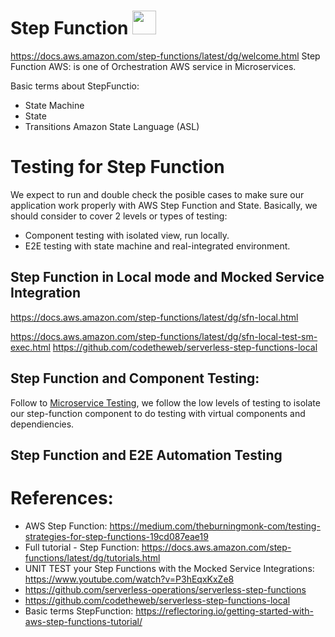 # Step Function <img src="https://cdn.worldvectorlogo.com/logos/aws-step-functions-1.svg" width="38">
https://docs.aws.amazon.com/step-functions/latest/dg/welcome.html
Step Function AWS: is one of Orchestration AWS service in Microservices.

Basic terms about StepFunctio:
- State Machine
- State
- Transitions
Amazon State Language (ASL)


# Testing for Step Function
We expect to run and double check the posible cases to make sure our application work properly with AWS Step Function and State.
Basically, we should consider to cover 2 levels or types of testing:
- Component testing with isolated view, run locally.
- E2E testing with state machine and real-integrated environment.

## Step Function in Local mode and Mocked Service Integration
https://docs.aws.amazon.com/step-functions/latest/dg/sfn-local.html

https://docs.aws.amazon.com/step-functions/latest/dg/sfn-local-test-sm-exec.html
https://github.com/codetheweb/serverless-step-functions-local

## Step Function and Component Testing:
Follow to [Microservice Testing](./../microservice-testing.md), we follow the low levels of testing to isolate our step-function component to do testing with virtual components and dependiencies.

## Step Function and E2E Automation Testing


# References:
- AWS Step Function: https://medium.com/theburningmonk-com/testing-strategies-for-step-functions-19cd087eae19
- Full tutorial - Step Function: https://docs.aws.amazon.com/step-functions/latest/dg/tutorials.html
- UNIT TEST your Step Functions with the Mocked Service Integrations: https://www.youtube.com/watch?v=P3hEqxKxZe8
- https://github.com/serverless-operations/serverless-step-functions
- https://github.com/codetheweb/serverless-step-functions-local
- Basic terms StepFunction: https://reflectoring.io/getting-started-with-aws-step-functions-tutorial/
